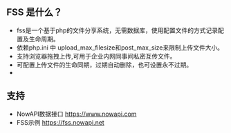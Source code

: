 ## FSS 是什么？
- fss是一个基于php的文件分享系统，无需数据库，使用配置文件的方式记录配置及生命周期。
- 依赖php.ini 中 upload_max_filesize和post_max_size来限制上传文件大小。
- 支持浏览器拖拽上传,可用于企业内网同事间私密互传文件。
- 可配置上传文件的生命同期，过期自动删除，也可设置永不过期。
- 

## 支持
- NowAPI数据接口 https://www.nowapi.com
- FSS示例 https://fss.nowapi.net

